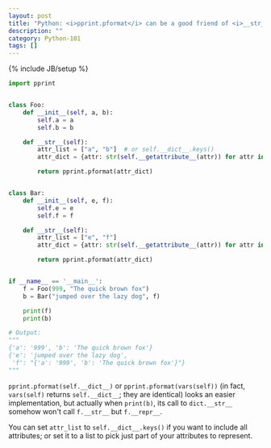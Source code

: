 ```yaml
---
layout: post
title: "Python: <i>pprint.pformat</i> can be a good friend of <i>__str__</i>"
description: ""
category: Python-101
tags: []
---
```

{% include JB/setup %}

```python
import pprint


class Foo:
    def __init__(self, a, b):
        self.a = a
        self.b = b

    def __str__(self):
        attr_list = ["a", "b"]  # or self.__dict__.keys()
        attr_dict = {attr: str(self.__getattribute__(attr)) for attr in attr_list}

        return pprint.pformat(attr_dict)


class Bar:
    def __init__(self, e, f):
        self.e = e
        self.f = f

    def __str__(self):
        attr_list = ["e", "f"]
        attr_dict = {attr: str(self.__getattribute__(attr)) for attr in attr_list}

        return pprint.pformat(attr_dict)


if __name__ == '__main__':
    f = Foo(999, "The quick brown fox")
    b = Bar("jumped over the lazy dog", f)

    print(f)
    print(b)

# Output:
"""
{'a': '999', 'b': 'The quick brown fox'}
{'e': 'jumped over the lazy dog',
 'f': "{'a': '999', 'b': 'The quick brown fox'}"}
"""
```

`pprint.pformat(self.__dict__)` or `pprint.pformat(vars(self))` (in fact, `vars(self)` returns `self.__dict__`; they are identical) looks an easier implementation, but actually when `print(b)`, its call to `dict.__str__` somehow won't call `f.__str__` but `f.__repr__`.

You can set `attr_list` to `self.__dict__.keys()` if you want to include all attributes; or set it to a list to pick just part of your attributes to represent.